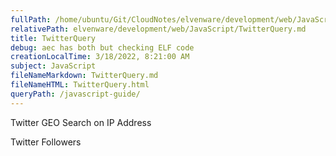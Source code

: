 ```yaml
---
fullPath: /home/ubuntu/Git/CloudNotes/elvenware/development/web/JavaScript/TwitterQuery.md
relativePath: elvenware/development/web/JavaScript/TwitterQuery.md
title: TwitterQuery
debug: aec has both but checking ELF code
creationLocalTime: 3/18/2022, 8:21:00 AM
subject: JavaScript
fileNameMarkdown: TwitterQuery.md
fileNameHTML: TwitterQuery.html
queryPath: /javascript-guide/
---
```


<!-- toc -->
<!-- tocstop -->


Twitter GEO Search on IP Address

Twitter Followers


